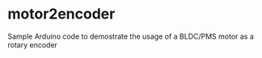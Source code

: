 # motor2encoder
Sample Arduino code to demostrate the usage of a BLDC/PMS motor as a rotary encoder
